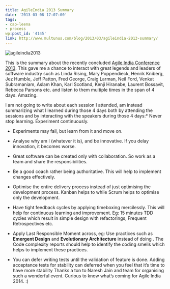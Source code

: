 ```yaml
---
title: AgileIndia 2013 Summary
date: '2013-03-08 17:07:00'
tags:
- cap-leena
- process
wp:post_id: '4145'
link: http://www.multunus.com/blog/2013/03/agileindia-2013-summary/
---
```


![agileindia2013](http://www.multunus.com/wp-content/uploads/2014/01/agileindia20131.jpg)

This is the summary about the recently concluded 
[Agile India Conference 2013](http://2013.agileindia.org/).
This gave me a chance to interact with great legends and leaders of software industry such as
Linda Rising, Mary Poppendieck, Henrik Kniberg, Jez Humble, Jeff Patton, Fred George, Craig Larman, Neil Ford, Venkat Subramaniam,
Aslam Khan, Karl Scotland, Kenji Hiranabe, Laurent Bossavit, Rebecca Parsons etc. and listen to them multiple times in the span of 4 days. Amazing.

I am not going to write about each session I attended, am instead summarizing what I learned during those 4 days both by attending the sessions and by interacting with the speakers during those 4 days:* Never stop learning. Experiment continuously.

	
* Experiments may fail, but learn from it and move on.

	
* Analyse why am I 
 (whatever it is), and be innovative. If you delay innovation, it becomes worse.

	
* Great software can be created only with collaboration. So work as a team and share the responsibilities.

	
* Be a good coach rather being authoritative. This will help to implement changes effectively.

	
* Optimise the entire delivery process instead of just optimising the development process. Kanban helps to 
 while Scrum helps to optimise only the development.

	
* Have tight feedback cycles by applying timeboxing mercilessly. This will help for continuous learning and improvement. Eg: 15 minutes TDD cycles which result in simple design with refactorings, Frequent Retrospectives etc.

	
* Apply Last Responsible Moment across, eg: Use practices such as 
**Emergent Design**
 and 
**Evolutionary Architecture**
 instead of doing 
. The Code complexity reports should help to identify the coding smells which helps to implement these practices.

	
* You can defer writing tests until the validation of feature is done. Adding acceptance tests for stability can deferred when you feel that it’s time to have more stability
Thanks a ton to Naresh Jain and team for organising such a wonderful event. Curious to know what’s coming for Agile India 2014. :)
